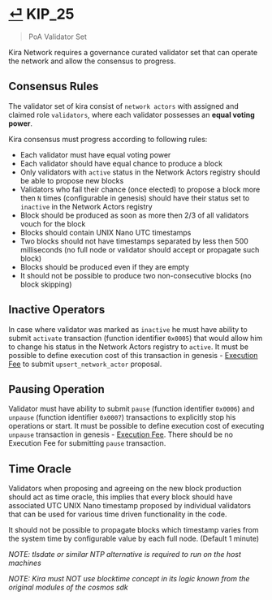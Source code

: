 # [⏎](README.md#Roadmap) KIP_25
> PoA Validator Set

Kira Network requires a governance curated validator set that can operate the network and allow the consensus to progress.

## Consensus Rules

The validator set of kira consist of `network actors` with assigned and claimed role `validators`, where each validator possesses an **equal voting power**.

Kira consensus must progress according to following rules:
* Each validator must have equal voting power
* Each validator should have equal chance to produce a block
* Only validators with `active` status in the Network Actors registry should be able to propose new blocks
* Validators who fail their chance (once elected) to propose a block more then `N` times (configurable in genesis) should have their status set to `inactive` in the Network Actors registry
* Block should be produced as soon as more then 2/3 of all validators vouch for the block
* Blocks should contain UNIX Nano UTC timestamps
* Two blocks should not have timestamps separated by less then 500 milliseconds (no full node or validator should accept or propagate such block)
* Blocks should be produced even if they are empty
* It should not be possible to produce two non-consecutive blocks (no block skipping)

## Inactive Operators

In case where validator was marked as `inactive` he must have ability to submit `activate` transaction (function identifier `0x0005`) that would allow him to change his status in the Network Actors registry to `active`. It must be possible to define execution cost of this transaction in genesis  - [Execution Fee](/spec/fees.md) to submit `upsert_network_actor` proposal.

## Pausing Operation

Validator must have ability to submit `pause` (function identifier `0x0006`) and `unpause` (function identifier `0x0007`) transactions to explicitly stop his operations or start. It must be possible to define execution cost of executing `unpause` transaction in genesis  - [Execution Fee](/spec/fees.md). There should be no Execution Fee for submitting `pause` transaction.

## Time Oracle

Validators when proposing and agreeing on the new block production should act as time oracle, this implies that every block should have associated UTC UNIX Nano timestamp proposed by individual validators that can be used for various time driven functionality in the code.

It should not be possible to propagate blocks which timestamp varies from the system time by configurable value by each full node. (Default 1 minute)

_NOTE: tlsdate or similar NTP alternative is required to run on the host machines_

_NOTE: Kira must NOT use blocktime concept in its logic known from the original modules of the cosmos sdk_


